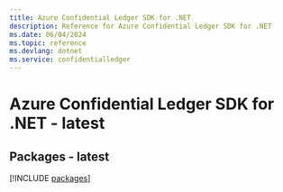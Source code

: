 ```yaml
---
title: Azure Confidential Ledger SDK for .NET
description: Reference for Azure Confidential Ledger SDK for .NET
ms.date: 06/04/2024
ms.topic: reference
ms.devlang: dotnet
ms.service: confidentialledger
---
```

# Azure Confidential Ledger SDK for .NET - latest
## Packages - latest
[!INCLUDE [packages](confidential-ledger-index.md)]